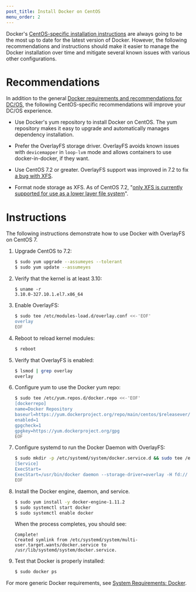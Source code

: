 ```yaml
---
post_title: Install Docker on CentOS
menu_order: 2
---
```

Docker's <a href="https://docs.docker.com/engine/installation/linux/centos/" target="_blank">CentOS-specific installation instructions</a> are always going to be the most up to date for the latest version of Docker. However, the following recommendations and instructions should make it easier to manage the Docker installation over time and mitigate several known issues with various other configurations.

# Recommendations

In addition to the general [Docker requirements and recommendations for DC/OS][1], the following CentOS-specific recommendations will improve your DC/OS experience.

* Use Docker's yum repository to install Docker on CentOS. The yum repository makes it easy to upgrade and automatically manages dependency installation.

* Prefer the OverlayFS storage driver. OverlayFS avoids known issues with `devicemapper` in `loop-lvm` mode and allows containers to use docker-in-docker, if they want.

* Use CentOS 7.2 or greater. OverlayFS support was improved in 7.2 to fix <a href="https://github.com/docker/docker/issues/10294" target="_blank">a bug with XFS</a>.

* Format node storage as XFS. As of CentOS 7.2, "<a href="https://access.redhat.com/documentation/en-US/Red_Hat_Enterprise_Linux/7/html/7.2_Release_Notes/technology-preview-file_systems.html" target="_blank">only XFS is currently supported for use as a lower layer file system</a>".

# Instructions

The following instructions demonstrate how to use Docker with OverlayFS on CentOS 7.

1.  Upgrade CentOS to 7.2:

    ```bash
    $ sudo yum upgrade --assumeyes --tolerant
    $ sudo yum update --assumeyes
    ```

1.  Verify that the kernel is at least 3.10:

    ```
    $ uname -r
    3.10.0-327.10.1.el7.x86_64
    ```

1.  Enable OverlayFS:

    ```bash
    $ sudo tee /etc/modules-load.d/overlay.conf <<-'EOF'
    overlay
    EOF
    ```

1.  Reboot to reload kernel modules:

    ```bash
    $ reboot
    ```

1.  Verify that OverlayFS is enabled:

    ```bash
    $ lsmod | grep overlay
    overlay
    ```

1.  Configure yum to use the Docker yum repo:

    ```bash
    $ sudo tee /etc/yum.repos.d/docker.repo <<-'EOF'
    [dockerrepo]
    name=Docker Repository
    baseurl=https://yum.dockerproject.org/repo/main/centos/$releasever/
    enabled=1
    gpgcheck=1
    gpgkey=https://yum.dockerproject.org/gpg
    EOF
    ```

1.  Configure systemd to run the Docker Daemon with OverlayFS:

    ```bash
    $ sudo mkdir -p /etc/systemd/system/docker.service.d && sudo tee /etc/systemd/system/docker.service.d/override.conf <<- EOF
    [Service]
    ExecStart=
    ExecStart=/usr/bin/docker daemon --storage-driver=overlay -H fd://
    EOF
    ```

1.  Install the Docker engine, daemon, and service. 

    ```bash
    $ sudo yum install -y docker-engine-1.11.2
    $ sudo systemctl start docker
    $ sudo systemctl enable docker
    ```

    When the process completes, you should see:

    ```
    Complete!
    Created symlink from /etc/systemd/system/multi-user.target.wants/docker.service to /usr/lib/systemd/system/docker.service.
    ```

1. Test that Docker is properly installed:

    ```bash
    $ sudo docker ps
    ```

For more generic Docker requirements, see [System Requirements: Docker][1].

[1]: /docs/1.9/administration/installing/custom/system-requirements/#docker
